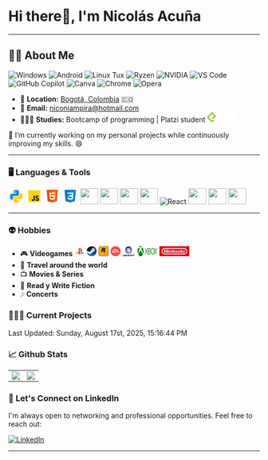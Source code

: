 # **Hi there👋, I'm Nicolás Acuña**

---

## **🧑‍💻 About Me**

<!-- NOTA: GitHub sanitiza <symbol>/<use> en README de perfil, por lo que se reemplaza el sprite por SVGs/IMGs directos para asegurar renderizado. -->
<p>
	<!-- Windows -->
	<img src="https://img.icons8.com/?size=100&id=108792&format=png&color=000000" alt="Windows" width="32" height="32" />
	<!-- Android -->
	<img src="https://img.icons8.com/?size=100&id=114425&format=png&color=000000" alt="Android" width="32" height="32" />
	<!-- Linux (Tux) pesado -> uso imagen local para no duplicar código enorme -->
	<img src="https://img.icons8.com/?size=100&id=17842&format=png&color=000000" alt="Linux Tux" width="32" height="32" />
	<!-- Ryzen (gradiente grande) también como imagen local -->
	<img src="https://img.icons8.com/?size=100&id=tu2Vq6i3mpRn&format=png&color=000000" alt="Ryzen" width="32" height="32" />
	<!-- NVIDIA -->
	<img src="https://img.icons8.com/?size=100&id=yqf95864UzeQ&format=png&color=000000" alt="NVIDIA" width="32" height="32" />
    <!-- VS Code -->
	<img src="https://upload.wikimedia.org/wikipedia/commons/9/9a/Visual_Studio_Code_1.35_icon.svg" alt="VS Code" width="32" height="32" />
	<!-- GitHub Copilot (simple-icons) -->
	<img src="https://img.icons8.com/?size=100&id=Yl9ip6CjqAEI&format=png&color=000000" alt="GitHub Copilot" width="32" height="32" />
	<!-- Canva -->
	<img src="https://img.icons8.com/?size=100&id=iWw83PVcBpLw&format=png&color=000000" alt="Canva" width="32" height="32" />
	<!-- Chrome -->
	<img src="https://upload.wikimedia.org/wikipedia/commons/e/e1/Google_Chrome_icon_%28February_2022%29.svg" alt="Chrome" width="32" height="32" />
	<!-- Opera -->
    <img src="https://upload.wikimedia.org/wikipedia/commons/4/49/Opera_2015_icon.svg" alt="Opera" width="32" height="32" />
</p>

- 📍 **Location:** <a href="https://www.google.com/maps/search/bogot%C3%A1/@4.6486259,-74.2478946,11z" target="_blank">Bogotá, Colombia</a> 🇨🇴
- 📧 **Email:** [niconiampira@hotmail.com](mailto:niconiampira@hotmail.com)
- 👨🏼‍🎓 **Studies:** Bootcamp of programming | Platzi student  <img height="20" width="60" src="./assets/Platzi_large.svg" /> 

🔭 I’m currently working on my personal projects while continuously improving my skills. 😄

---

### 🖥️ **Languages & Tools**

<img height="32" width="32" src="./assets/icons8-python-96.svg" />  <img height="32" width="32" src="./assets/icons8-javascript-96.svg" />  <img height="32" width="32" src="./assets/icons8-html-96.svg" />  <img height="32" width="32" src="./assets/icons8-css3-96.svg" />  <img height="32" width="36" src="https://img.icons8.com/?size=100&id=uADJvOMNIZPu&format=png&color=000000" /> <img height="32" width="36" src="https://img.icons8.com/?size=100&id=Xf1sHBmY73hA&format=png&color=000000" /> <img height="32" width="36" src="https://img.icons8.com/?size=100&id=CIAZz2CYc6Kc&format=png&color=000000" /> <img height="32" width="36" src="https://img.icons8.com/?size=100&id=sOWbK4N3cxGh&format=png&color=000000" /> <img width="32" height="32" alt="React" src="https://img.icons8.com/external-tal-revivo-color-tal-revivo/48/external-react-a-javascript-library-for-building-user-interfaces-logo-color-tal-revivo.png" />  <img height="32" width="36" src="https://img.icons8.com/?size=100&id=54087&format=png&color=000000" />  <img height="32" width="36" src="https://img.icons8.com/?size=100&id=dJjTWMogzFzg&format=png&color=000000" />  <img height="32" width="36" src="https://img.icons8.com/?size=100&id=8gfeOoqrHqJU&format=png&color=000000" />



---

### 👽 **Hobbies**

- 🎮 **Videogames** <img height="20" width="20" src="./assets/icons8-play-station.svg" />  <img height="20" width="20" src="./assets/Steam_icon_logo.svg" />   <img height="20" width="20" src="./assets/rockstar-games.svg" />    <img height="20" width="20" src="./assets/Electronic-Arts-Logo.svg" />   <img height="20" width="26" src="./assets/Ubisoft-logo.svg" />   <img height="20" width="40" src="./assets/xbox-9.svg" />   <img height="20" width="60" src="./assets/Nintendo.svg" />
- 🧳 **Travel around the world**
- 📺 **Movies & Series**
- 📖 **Read y Write Fiction**
- 🎶 **Concerts**
  
### 👷🏻‍♂️ **Current Projects**

<!--RECENT_ACTIVITY:start-->
<!--RECENT_ACTIVITY:end-->
<!--RECENT_ACTIVITY:last_update-->
Last Updated: Sunday, August 17st, 2025, 15:16:44 PM
<!--RECENT_ACTIVITY:last_update_end-->

### 📈 **Github Stats**

<table><tr><td valign="top" width="50%">

<img src="https://github-readme-stats-2-theta.vercel.app/api?username=NikosophosCode&show_icons=true&count_private=true&hide_border=true&theme=dark" align="left" style="width: 97%" />

</td><td valign="top" width="50%">

<img src="https://github-readme-stats-2-theta.vercel.app/api/top-langs/?username=NikosophosCode&hide_border=true&theme=dark&layout=donut" align="left" style="width: 97%" />

</td></tr></table>  

### 📇 Let's Connect on LinkedIn

I'm always open to networking and professional opportunities. Feel free to reach out:

[![LinkedIn](https://img.shields.io/badge/LinkedIn-0077B5?style=for-the-badge&logo=linkedin&logoColor=white)](https://www.linkedin.com/in/nicolas-adrian-acuña-niampira-1a09aa360/)

---
